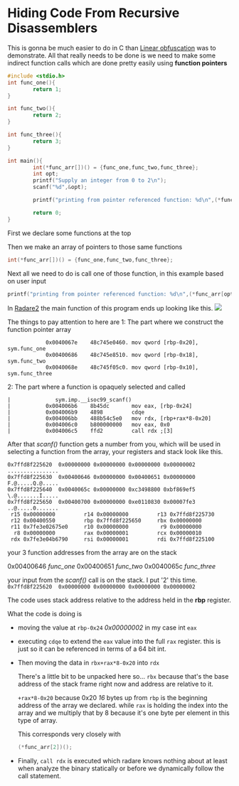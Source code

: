 # Hiding Code From Recursive Disassemblers
This is gonna be much easier to do in C than [Linear obfuscation](Linear%20obfuscation.md) was to demonstrate. All that really needs to be done is we need to make some indirect function calls which are done pretty easily using **function pointers**

```c
#include <stdio.h>
int func_one(){
        return 1;
}

int func_two(){
        return 2;
}

int func_three(){
        return 3;
}

int main(){
        int(*func_arr[])() = {func_one,func_two,func_three};
        int opt;
        printf("Supply an integer from 0 to 2\n");
        scanf("%d",&opt);

        printf("printing from pointer referenced function: %d\n",(*func_arr[opt])());

        return 0;
}
```

First we declare some functions at the top

Then we make an array of pointers to those same functions 
```c
int(*func_arr[])() = {func_one,func_two,func_three};
```

Next all we need to do is call one of those function, in this example based on user input 
```c
printf("printing from pointer referenced function: %d\n",(*func_arr[opt])());
```
In [Radare2](Radare2.md) the main function of this program ends up looking like this.
![](Pasted%20image%2020210918150008.png)

The things to pay attention to here are
1: The part where we construct the function pointer array
```output
            0x0040067e    48c745e0460. mov qword [rbp-0x20], sym.func_one
            0x00400686    48c745e8510. mov qword [rbp-0x18], sym.func_two
            0x0040068e    48c745f05c0. mov qword [rbp-0x10], sym.func_three
```
2: The part where a function is opaquely selected and called
```output
|              sym.imp.__isoc99_scanf()
|           0x004006b6    8b45dc       mov eax, [rbp-0x24]
|           0x004006b9    4898         cdqe
|           0x004006bb    488b54c5e0   mov rdx, [rbp+rax*8-0x20]
|           0x004006c0    b800000000   mov eax, 0x0
|           0x004006c5    ffd2         call rdx ;[3]
```
After that _scanf()_ function gets a number from you, which will be used in selecting a function from the array, your registers and stack look like this.

```output
0x7ffd8f225620  0x00000000 0x00000000 0x00000000 0x00000002  ................
0x7ffd8f225630  0x00400646 0x00000000 0x00400651 0x00000000  F.@.....Q.@.....
0x7ffd8f225640  0x0040065c 0x00000000 0xc3498800 0xbf869ef5  \.@.......I.....
0x7ffd8f225650  0x00400700 0x00000000 0xe0110830 0x00007fe3  ..@.....0.......
 r15 0x00000000         r14 0x00000000         r13 0x7ffd8f225730
 r12 0x00400550         rbp 0x7ffd8f225650     rbx 0x00000000
 r11 0x7fe3e02675e0     r10 0x00000000          r9 0x00000000
  r8 0x00000000         rax 0x00000001         rcx 0x00000010
 rdx 0x7fe3e04b6790     rsi 0x00000001         rdi 0x7ffd8f225100
```
your 3 function addresses from the array are on the stack

0x00400646 _func\_one_
0x00400651 _func\_two_
0x0040065c _func\_three_

your input from the _scanf()_ call is on the stack. I put '2' this time.
```0x7ffd8f225620  0x00000000 0x00000000 0x00000000 0x00000002```

The code uses stack address relative to the address held in the **rbp** register. 

What the code is doing is 
- moving the value at ```rbp-0x24``` _0x00000002_ in my case int ```eax```
- executing ```cdqe``` to extend the ```eax``` value into the full ```rax``` register. this is just so it can be referenced in terms of a 64 bit int.
- Then moving the data in ```rbx+rax*8-0x20``` into ```rdx```
  
  There's a little bit to be unpacked here so... ```rbx``` because that's the base address of the stack frame right now and address are relative to it.
  
  ```+rax*8-0x20``` because 0x20 _16_ bytes up from ```rbp``` is the beginning address of the array we declared. while ```rax``` is holding the index into the array and we multiply that by 8 because it's one byte per element in this type of array. 
  
  This corresponds very closely with
  ```c
  (*func_arr[2])();
  ```
  
- Finally, ```call rdx``` is executed which radare knows nothing about at least when analyze the binary statically or before we dynamically follow the call statement.